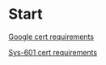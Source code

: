 
# Start

[Google cert requirements](/googleSecurityITceritificate/requirements.md)

[Sys-601 cert requirements](/SecurityPlus/requirements.md)

